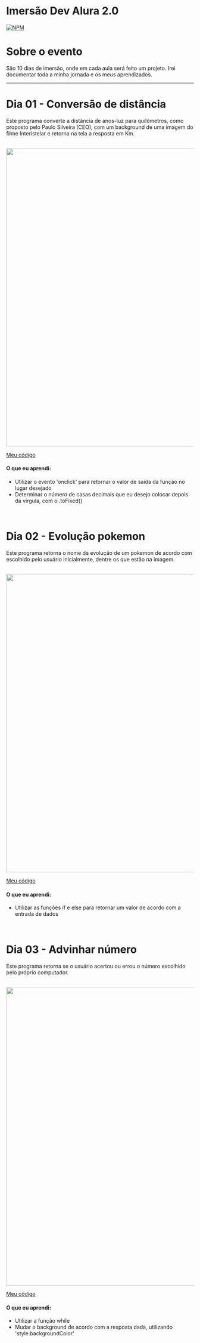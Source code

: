 # Imersão Dev Alura 2.0
[![NPM](https://img.shields.io/npm/l/react)](https://github.com/joaobruno05/imersaoAlura2.0/blob/main/license.txt)

# Sobre o evento

São 10 dias de imersão, onde em cada aula será feito um projeto. Irei documentar toda a minha jornada e os meus aprendizados.

<hr>

# Dia 01 - Conversão de distância

Este programa converte a distância de anos-luz para quilômetros, como proposto pelo Paulo Silveira (CEO), com um background de uma imagem do filme Interistelar e retorna na tela a resposta em Km.

<br>

<img src="https://github.com/joaobruno05/imersaoAlura2.0/blob/main/projetos/dia01/Conversor%20de%20dist%C3%A2ncia.gif" width="800">

[Meu código](https://github.com/joaobruno05/imersaoAlura2.0/tree/main/projetos/dia01)

#### O que eu aprendi:
- Utilizar o evento 'onclick' para retornar o valor de saída da função no lugar desejado
- Determinar o número de casas decimais que eu desejo colocar depois da vírgula, com o .toFixed()

<br>

# Dia 02 - Evolução pokemon

Este programa retorna o nome da evolução de um pokemon de acordo com escolhido pelo usuário inicialmente, dentre os que estão na imagem.

<br>

<img src="https://github.com/joaobruno05/imersaoAlura2.0/blob/main/projetos/dia02/pokemon.gif" width="800">

[Meu código](https://github.com/joaobruno05/imersaoAlura2.0/tree/main/projetos/dia02)

#### O que eu aprendi:
- Utilizar as funções if e else para retornar um valor de acordo com a entrada de dados

<br>

# Dia 03 - Advinhar número

Este programa retorna se o usuário acertou ou errou o número escolhido pelo próprio computador.

<br>

<img src="https://github.com/joaobruno05/imersaoAlura2.0/blob/main/projetos/dia02/pokemon.gif" width="800">

[Meu código](https://github.com/joaobruno05/imersaoAlura2.0/tree/main/projetos/dia03)

#### O que eu aprendi:
- Utilizar a função while
- Mudar o background de acordo com a resposta dada, utilizando 'style.backgroundColor'
